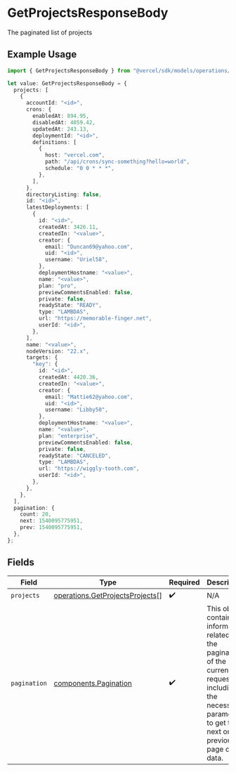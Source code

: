 # GetProjectsResponseBody

The paginated list of projects

## Example Usage

```typescript
import { GetProjectsResponseBody } from "@vercel/sdk/models/operations/getprojects.js";

let value: GetProjectsResponseBody = {
  projects: [
    {
      accountId: "<id>",
      crons: {
        enabledAt: 894.95,
        disabledAt: 4059.42,
        updatedAt: 243.13,
        deploymentId: "<id>",
        definitions: [
          {
            host: "vercel.com",
            path: "/api/crons/sync-something?hello=world",
            schedule: "0 0 * * *",
          },
        ],
      },
      directoryListing: false,
      id: "<id>",
      latestDeployments: [
        {
          id: "<id>",
          createdAt: 3426.11,
          createdIn: "<value>",
          creator: {
            email: "Duncan69@yahoo.com",
            uid: "<id>",
            username: "Uriel58",
          },
          deploymentHostname: "<value>",
          name: "<value>",
          plan: "pro",
          previewCommentsEnabled: false,
          private: false,
          readyState: "READY",
          type: "LAMBDAS",
          url: "https://memorable-finger.net",
          userId: "<id>",
        },
      ],
      name: "<value>",
      nodeVersion: "22.x",
      targets: {
        "key": {
          id: "<id>",
          createdAt: 4420.36,
          createdIn: "<value>",
          creator: {
            email: "Mattie62@yahoo.com",
            uid: "<id>",
            username: "Libby50",
          },
          deploymentHostname: "<value>",
          name: "<value>",
          plan: "enterprise",
          previewCommentsEnabled: false,
          private: false,
          readyState: "CANCELED",
          type: "LAMBDAS",
          url: "https://wiggly-tooth.com",
          userId: "<id>",
        },
      },
    },
  ],
  pagination: {
    count: 20,
    next: 1540095775951,
    prev: 1540095775951,
  },
};
```

## Fields

| Field                                                                                                                                                           | Type                                                                                                                                                            | Required                                                                                                                                                        | Description                                                                                                                                                     |
| --------------------------------------------------------------------------------------------------------------------------------------------------------------- | --------------------------------------------------------------------------------------------------------------------------------------------------------------- | --------------------------------------------------------------------------------------------------------------------------------------------------------------- | --------------------------------------------------------------------------------------------------------------------------------------------------------------- |
| `projects`                                                                                                                                                      | [operations.GetProjectsProjects](../../models/operations/getprojectsprojects.md)[]                                                                              | :heavy_check_mark:                                                                                                                                              | N/A                                                                                                                                                             |
| `pagination`                                                                                                                                                    | [components.Pagination](../../models/components/pagination.md)                                                                                                  | :heavy_check_mark:                                                                                                                                              | This object contains information related to the pagination of the current request, including the necessary parameters to get the next or previous page of data. |
